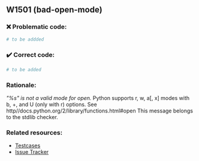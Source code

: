 ## W1501 (bad-open-mode)

### :x: Problematic code:

```python
# to be addded
```

### :heavy_check_mark: Correct code:

```python
# to be added
```

### Rationale:

 *"%s" is not a valid mode for open.*
  Python supports r, w, a[, x] modes with b, +, and U (only with r) options.
  See http//docs.python.org/2/library/functions.html#open This message belongs
  to the stdlib checker.



### Related resources:

- [Testcases](#)
- [Issue Tracker](https://github.com/PyCQA/pylint/issues?q=is%3Aissue+%22bad-open-mode%22+OR+%22W1501%22)
